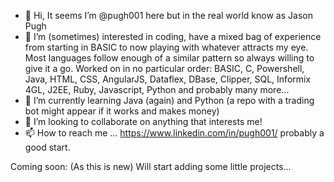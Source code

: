 - 👋 Hi, It seems I’m @pugh001 here but in the real world know as Jason Pugh
- 👀 I’m (sometimes) interested in coding, have a mixed bag of experience from starting in BASIC to now playing with whatever attracts my eye.
     Most languages follow enough of a similar pattern so always willing to give it a go.
     Worked on in no particular order: BASIC, C, Powershell, Java, HTML, CSS, AngularJS, Dataflex, DBase, Clipper, SQL, Informix 4GL, J2EE, Ruby, Javascript, Python and  probably many more...
- 🌱 I’m currently learning Java (again) and Python (a repo with a trading bot might appear if it works and makes money)
- 💞️ I’m looking to collaborate on anything that interests me!
- 📫 How to reach me ... https://www.linkedin.com/in/pugh001/ probably a good start.

Coming soon: (As this is new) Will start adding some little projects... 

<!---
pugh001/pugh001 is a ✨ special ✨ repository because its `README.md` (this file) appears on your GitHub profile.
You can click the Preview link to take a look at your changes.
--->
